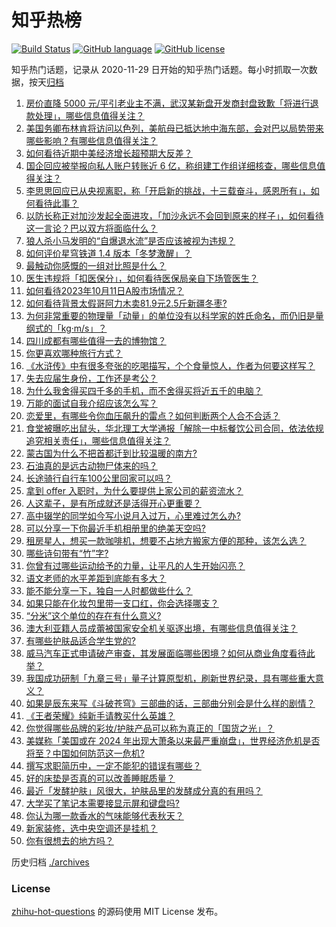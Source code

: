 # 知乎热榜
[![Build Status](https://github.com/ToWeLong/zhihu-hot-questions/workflows/CI/badge.svg)](https://github.com/ToWeLong/zhihu-hot-questions/actions)
[![GitHub language](https://img.shields.io/badge/language-golang-orange.svg)](https://golang.org/)
[![GitHub license](https://img.shields.io/github/license/ToWeLong/zhihu-hot-questions)](https://github.com/ToWeLong/zhihu-hot-questions/blob/main/LICENSE)

知乎热门话题，记录从 2020-11-29 日开始的知乎热门话题。每小时抓取一次数据，按天[归档](./archives)

<!-- BEGIN -->

1. [房价直降 5000 元/平引老业主不满，武汉某新盘开发商封盘致歉「将进行退款处理」，哪些信息值得关注？](https://www.zhihu.com/question/625538253)
1. [美国务卿布林肯将访问以色列，美航母已抵达地中海东部，会对巴以局势带来哪些影响？有哪些信息值得关注？](https://www.zhihu.com/question/625575622)
1. [如何看待近期中美经济增长超预期大反差？](https://www.zhihu.com/question/625490744)
1. [国企回应被举报向私人账户转账近 6 亿，称组建工作组详细核查，哪些信息值得关注？](https://www.zhihu.com/question/625580769)
1. [李思思回应已从央视离职，称「开启新的挑战，十三载奋斗，感恩所有」，如何看待此事？](https://www.zhihu.com/question/625282765)
1. [以防长称正对加沙发起全面进攻，「加沙永远不会回到原来的样子」，如何看待这一言论？巴以双方将面临什么？](https://www.zhihu.com/question/625613689)
1. [狼人杀小马发明的“自爆退水流”是否应该被视为违规？](https://www.zhihu.com/question/595339833)
1. [如何评价星穹铁道 1.4 版本「冬梦激醒」？](https://www.zhihu.com/question/625476789)
1. [最触动你感慨的一组对比照是什么？](https://www.zhihu.com/question/29421050)
1. [医生违规将「扣医保分」，如何看待医保局亲自下场管医生？](https://www.zhihu.com/question/625505042)
1. [如何看待2023年10月11日A股市场情况？](https://www.zhihu.com/question/625582506)
1. [如何看待背景太假哥阿力木卖81.9元2.5斤新疆冬枣?](https://www.zhihu.com/question/623102272)
1. [为何非常重要的物理量「动量」的单位没有以科学家的姓氏命名，而仍旧是量纲式的「kg·m/s」？](https://www.zhihu.com/question/624960765)
1. [四川成都有哪些值得一去的博物馆？](https://www.zhihu.com/question/270529364)
1. [你更喜欢哪种旅行方式？](https://www.zhihu.com/question/621483761)
1. [《水浒传》中有很多夸张的吃喝描写，个个食量惊人，作者为何要这样写？](https://www.zhihu.com/question/475683828)
1. [失去应届生身份，工作还是考公？](https://www.zhihu.com/question/622411941)
1. [为什么我舍得买四千多的手机，而不舍得买将近五千的电脑？](https://www.zhihu.com/question/624141273)
1. [万能的面试自我介绍应该怎么写？](https://www.zhihu.com/question/20971889)
1. [恋爱里，有哪些令你血压飙升的雷点？如何判断两个人合不合适？](https://www.zhihu.com/question/623133385)
1. [食堂被曝吃出鼠头，华北理工大学通报「解除一中标餐饮公司合同，依法依规追究相关责任」，哪些信息值得关注？](https://www.zhihu.com/question/625538137)
1. [蒙古国为什么不把首都迁到比较温暖的南方?](https://www.zhihu.com/question/625208179)
1. [石油真的是远古动物尸体来的吗？](https://www.zhihu.com/question/620169590)
1. [长途骑行自行车100公里回家可以吗？](https://www.zhihu.com/question/624813425)
1. [拿到 offer 入职时，为什么要提供上家公司的薪资流水？](https://www.zhihu.com/question/622558977)
1. [人这辈子，是有所成就还是活得开心更重要？](https://www.zhihu.com/question/625228511)
1. [高中辍学的同学如今写小说月入过万，心里难过怎么办?](https://www.zhihu.com/question/625294740)
1. [可以分享一下你最近手机相册里的绝美天空吗?](https://www.zhihu.com/question/621393240)
1. [租房星人，想买一款咖啡机，想要不占地方搬家方便的那种，该怎么选？](https://www.zhihu.com/question/623029823)
1. [哪些诗句带有“竹”字?](https://www.zhihu.com/question/625500919)
1. [你曾有过哪些运动给予的力量，让平凡的人生开始闪亮？](https://www.zhihu.com/question/620919275)
1. [语文老师的水平差距到底能有多大？](https://www.zhihu.com/question/273698310)
1. [能不能分享一下，独自一人时都做些什么？](https://www.zhihu.com/question/624135389)
1. [如果只能在化妆包里带一支口红，你会选择哪支？](https://www.zhihu.com/question/625152049)
1. [“分米”这个单位的存在有什么意义?](https://www.zhihu.com/question/29865962)
1. [澳大利亚籍人员成蕾被国家安全机关驱逐出境，有哪些信息值得关注？](https://www.zhihu.com/question/625617553)
1. [有哪些护肤品适合学生党的?](https://www.zhihu.com/question/624454380)
1. [威马汽车正式申请破产审查，其发展面临哪些困境？如何从商业角度看待此举？](https://www.zhihu.com/question/625469149)
1. [我国成功研制「九章三号」量子计算原型机，刷新世界纪录，具有哪些重大意义？](https://www.zhihu.com/question/625587841)
1. [如果是辰东来写《斗破苍穹》三部曲的话，三部曲分别会是什么样的剧情？](https://www.zhihu.com/question/622312854)
1. [《王者荣耀》纯新手请教买什么英雄？](https://www.zhihu.com/question/619776546)
1. [你觉得哪些品牌的彩妆/护肤产品可以称为真正的「国货之光」？](https://www.zhihu.com/question/621653314)
1. [美媒称「美国或在 2024 年出现大萧条以来最严重崩盘」，世界经济危机是否将至？中国如何防范这一危机?](https://www.zhihu.com/question/625296937)
1. [撰写求职简历中，一定不能犯的错误有哪些？](https://www.zhihu.com/question/622553976)
1. [好的床垫是否真的可以改善睡眠质量？](https://www.zhihu.com/question/622755882)
1. [最近「发酵护肤」风很大，护肤品里的发酵成分真的有用吗？](https://www.zhihu.com/question/621838691)
1. [大学买了笔记本需要接显示屏和键盘吗?](https://www.zhihu.com/question/614961289)
1. [你认为哪一款香水的气味能够代表秋天？](https://www.zhihu.com/question/620752296)
1. [新家装修，选中央空调还是挂机？](https://www.zhihu.com/question/551579481)
1. [你有很想去的地方吗？](https://www.zhihu.com/question/624692633)

<!-- END -->

历史归档 [./archives](./archives)


### License
[zhihu-hot-questions](https://github.com/towelong/zhihu-hot-questions) 的源码使用 MIT License 发布。